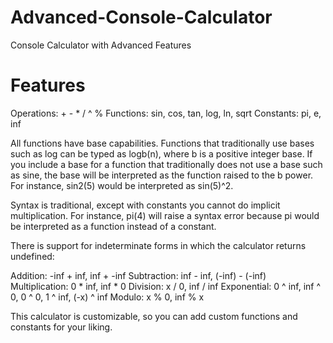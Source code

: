 # Advanced-Console-Calculator
Console Calculator with Advanced Features

# Features

Operations: + - * / ^ %
Functions: sin, cos, tan, log, ln, sqrt
Constants: pi, e, inf

All functions have base capabilities. Functions that traditionally use bases such as log
can be typed as logb(n), where b is a positive integer base. If you include a base for a
function that traditionally does not use a base such as sine, the base will be
interpreted as the function raised to the b power. For instance, sin2(5) would be
interpreted as sin(5)^2.

Syntax is traditional, except with constants you cannot do implicit multiplication. For instance,
pi(4) will raise a syntax error because pi would be interpreted as a function instead of
a constant.

There is support for indeterminate forms in which the calculator returns undefined:

Addition: -inf + inf, inf + -inf
Subtraction: inf - inf, (-inf) - (-inf)
Multiplication: 0 * inf, inf * 0
Division: x / 0, inf / inf
Exponential: 0 ^ inf, inf ^ 0, 0 ^ 0, 1 ^ inf, (-x) ^ inf
Modulo: x % 0, inf % x

This calculator is customizable, so you can add custom functions and constants for your liking.
